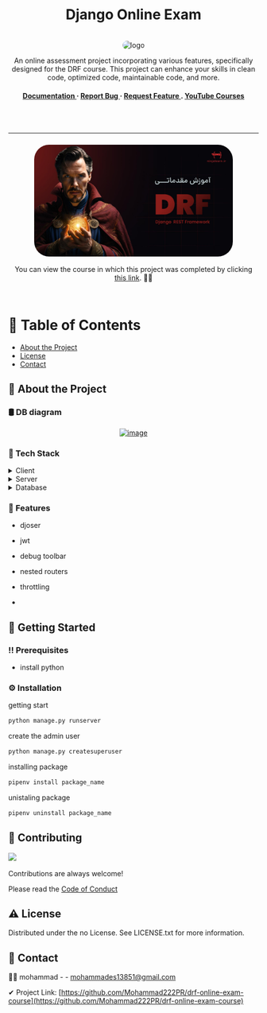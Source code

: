 
<div align='center'>
  <h1>Django Online Exam</h1>
  <br>
<img src=https://github.com/Mohammad222PR/drf-online-exam-course/blob/main/docs/Frame-39.png alt="logo" width=400 height=auto style="border-radius: 30px;" />

<p>An online assessment project incorporating various features, specifically designed for the DRF course. This project can enhance your skills in clean code, optimized code, maintainable code, and more.</p>

<h4>  <a href="https://github.com/Django-shop/drf-online-exam-course/blob/master/README.md"> Documentation </a> <span> · </span> <a href="https://github.com/drf-online-exam-course/drf-online-exam-course/issues"> Report Bug </a> <span> · </span> <a href="https://github.com/drf-online-exam-course/drf-online-exam-course/issues"> Request Feature </a> <span>.</span> <a href="https://www.youtube.com/playlist?list=PLq3tK5gKk3-11_jwdZ_yB8iqdS1q0OfXS"> YouTube Courses </a>  </h4>

<br>
<br>
<hr>


###
<img src=https://github.com/Mohammad222PR/drf-online-exam-course/blob/main/docs/test-Thumbnail.jpg alt="thumbnail" width=400 height=auto style="border-radius: 30px;" />

<p>You can view the course in which this project was completed by clicking <a href="https://www.youtube.com/playlist?list=PLq3tK5gKk3-11_jwdZ_yB8iqdS1q0OfXS">this link</a>. 👨‍🏫</p>
</div>
<br>

# :notebook_with_decorative_cover: Table of Contents

- [About the Project](#star2-about-the-project)
- [License](#warning-license)
- [Contact](#handshake-contact)


## :star2: About the Project

### 🛢 DB diagram
<div align="center"> <a href=""><img src="https://github.com/Mohammad222PR/drf-online-exam-course/blob/main/docs/diagram-export-8-1-2024-6_32_51-PM.png" alt='image' width='800'/></a> </div>


### :space_invader: Tech Stack
<details> <summary>Client</summary> <ul>
<li><a href="">django</a></li>
  <li><a href="">drf</a></li>
</ul> </details>
<details> <summary>Server</summary> <ul>
<li><a href="">Liara</a></li>
</ul> </details>
<details> <summary>Database</summary> <ul>
<li><a href="">postgresql</a></li>
</ul> </details>

### :dart: Features
- djoser
- jwt
- debug toolbar
- nested routers
- throttling

- 
## :toolbox: Getting Started

### :bangbang: Prerequisites

- install python

### :gear: Installation

getting start
```bash
python manage.py runserver
```
create the admin user
```bash
python manage.py createsuperuser
```
installing package
```bash
pipenv install package_name
```
unistaling package
```bash
pipenv uninstall package_name
```


## :wave: Contributing

<a href="https://github.com/Mohammad222PR/drf-online-exam-course/graphs/contributors"> <img src="https://contrib.rocks/image?repo=Louis3797/awesome-readme-template" /> </a>

Contributions are always welcome!


Please read the [Code of Conduct](https://github.com/Mohammad222PR/Django-shop/blob/master/CODE_OF_CONDUCT.md)

## :warning: License

Distributed under the no License. See LICENSE.txt for more information.

## :handshake: Contact

🙋‍♂️ mohammad - - mohammades13851@gmail.com

✔ Project Link: [https://github.com/Mohammad222PR/drf-online-exam-course](https://github.com/Mohammad222PR/drf-online-exam-course)


